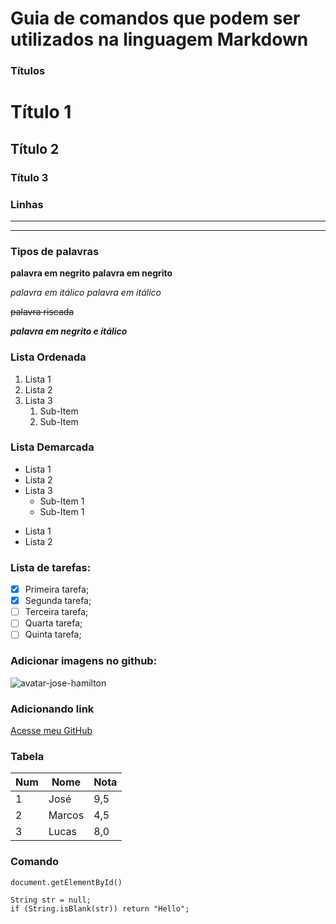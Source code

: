 # Guia de comandos que podem ser utilizados na linguagem Markdown

### Títulos

# Título 1
## Título 2
### Título 3

### Linhas

---

***

### Tipos de palavras

**palavra em negrito**
__palavra em negrito__

*palavra em itálico*
_palavra em itálico_

~~palavra riscada~~

__*palavra em negrito e itálico*__

### Lista Ordenada

1. Lista 1
1. Lista 2
1. Lista 3
   1. Sub-Item
   1. Sub-Item

### Lista Demarcada

* Lista 1
* Lista 2
* Lista 3
   * Sub-Item 1
   * Sub-Item 1

- Lista 1
- Lista 2

### Lista de tarefas:

- [x] Primeira tarefa;
- [x] Segunda tarefa;
- [ ] Terceira tarefa;
- [ ] Quarta tarefa;
- [ ] Quinta tarefa;

### Adicionar imagens no github:

![avatar-jose-hamilton](https://avatars.githubusercontent.com/u/28939159?s=400&u=6ba1e3cd80736c54979f868c4d5029479d7de906&v=4)

### Adicionando link

[Acesse meu GitHub](https://github.com/joses166)

### Tabela

Num | Nome | Nota
---|---|---
1 | José | 9,5
2 | Marcos | 4,5
3 | Lucas | 8,0

### Comando

`document.getElementById()`

```
String str = null;
if (String.isBlank(str)) return "Hello";
```

